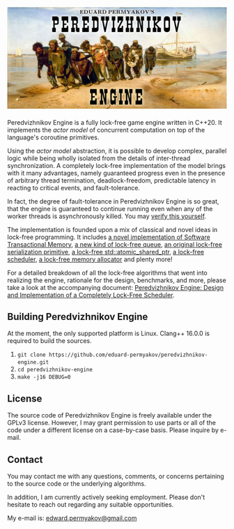 ## ![logo](docs/images/peredvizhnikov-engine-logo.png) ##

Peredvizhnikov Engine is a fully lock-free game engine written in C++20. It implements the *actor model* of concurrent computation on top of the language's coroutine primitives.

Using the *actor model* abstraction, it is possible to develop complex, parallel logic while being wholly isolated from the details of inter-thread synchronization. A completely lock-free implementation of the model brings with it many advantages, namely guaranteed progress even in the presence of arbitrary thread termination, deadlock-freedom, predictable latency in reacting to critical events, and fault-tolerance.

In fact, the degree of fault-tolerance in Peredvizhnikov Engine is so great, that the engine is guaranteed to continue running even when any of the worker threads is asynchronously killed. You may [verify this yourself](test/test_fault_tolerance.cpp).

The implementation is founded upon a mix of classical and novel ideas in lock-free programming. It includes [a novel implementation of Software Transactional Memory](src/atomic_struct.cpp), [a new kind of lock-free queue](src/lockfree_sequenced_queue.cpp), [an original lock-free serialization primitive](src/atomic_work.cpp), [a lock-free std::atomic_shared_ptr](src/atomic_shared_ptr.cpp), [a lock-free scheduler](src/scheduler.cpp), [a lock-free memory allocator](src/alloc.cpp) and plenty more!

For a detailed breakdown of all the lock-free algorithms that went into realizing the engine, rationale for the design, benchmarks, and more, please take a look at the accompanying document: [Peredvizhnikov Engine: Design and Implementation of a Completely Lock-Free Scheduler](docs/lockfree.pdf).

## Building Peredvizhnikov Engine ##

At the moment, the only supported platform is Linux. Clang++ 16.0.0 is required to build the sources.

1. `git clone https://github.com/eduard-permyakov/peredvizhnikov-engine.git`
2. `cd peredvizhnikov-engine`
3. `make -j16 DEBUG=0`

## License ##

The source code of Peredvizhnikov Engine is freely available under the GPLv3 license. However, I may grant permission to use parts or all of the code under a different license on a case-by-case basis. Please inquire by e-mail.

## Contact ##

You may contact me with any questions, comments, or concerns pertaining to the source code or the underlying algorithms.

In addition, I am currently actively seeking employment. Please don't hesitate to reach out regarding any suitable opportunities.

My e-mail is: edward.permyakov@gmail.com
